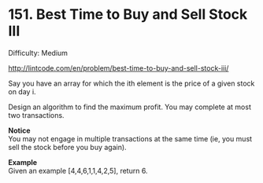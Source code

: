 # 151. Best Time to Buy and Sell Stock III

Difficulty: Medium

http://lintcode.com/en/problem/best-time-to-buy-and-sell-stock-iii/

Say you have an array for which the ith element is the price of a given stock on day i.

Design an algorithm to find the maximum profit. You may complete at most two transactions.

**Notice**  
You may not engage in multiple transactions at the same time (ie, you must sell the stock before you buy again).

**Example**  
Given an example [4,4,6,1,1,4,2,5], return 6.

